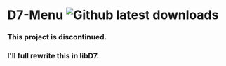 # D7-Menu ![Github latest downloads](https://img.shields.io/github/downloads/NPXTobi/Demo-Reset/total.svg)
### This project is discontinued.
### I'll full rewrite this in libD7. 
